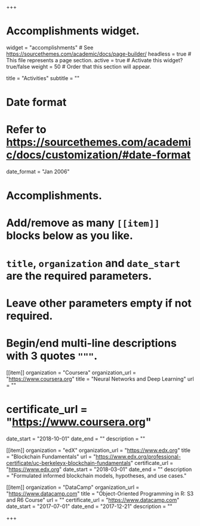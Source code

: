 +++
# Accomplishments widget.
widget = "accomplishments"  # See https://sourcethemes.com/academic/docs/page-builder/
headless = true  # This file represents a page section.
active = true  # Activate this widget? true/false
weight = 50  # Order that this section will appear.

title = "Activities"
subtitle = ""

# Date format
#   Refer to https://sourcethemes.com/academic/docs/customization/#date-format
date_format = "Jan 2006"

# Accomplishments.
#   Add/remove as many `[[item]]` blocks below as you like.
#   `title`, `organization` and `date_start` are the required parameters.
#   Leave other parameters empty if not required.
#   Begin/end multi-line descriptions with 3 quotes `"""`.

[[item]]
  organization = "Coursera"
  organization_url = "https://www.coursera.org"
  title = "Neural Networks and Deep Learning"
  url = ""
#  certificate_url = "https://www.coursera.org"
  date_start = "2018-10-01"
  date_end = ""
  description = ""

[[item]]
  organization = "edX"
  organization_url = "https://www.edx.org"
  title = "Blockchain Fundamentals"
  url = "https://www.edx.org/professional-certificate/uc-berkeleyx-blockchain-fundamentals"
  certificate_url = "https://www.edx.org"
  date_start = "2018-03-01"
  date_end = ""
  description = "Formulated informed blockchain models, hypotheses, and use cases."
  
[[item]]
  organization = "DataCamp"
  organization_url = "https://www.datacamp.com"
  title = "Object-Oriented Programming in R: S3 and R6 Course"
  url = ""
  certificate_url = "https://www.datacamp.com"
  date_start = "2017-07-01"
  date_end = "2017-12-21"
  description = ""

+++
